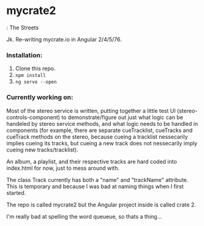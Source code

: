 # mycrate2
: The Streets

Jk. Re-writing mycrate.io in Angular 2/4/5/76.

### Installation: 
1. Clone this repo.
2. ```npm install```
3. ```ng serve --open```

### Currently working on:
Most of the stereo service is written, putting together a little test UI (stereo-controls-component) to demonstrate/figure out just what logic can be handeled by stereo service methods, and what logic needs to be handled in components (for example, there are separate  cueTracklist, cueTracks and cueTrack methods on the stereo, because cueing a tracklist nessecarily implies cueing its tracks, but cueing a new track does not nessecarily imply cueing new tracks/tracklist).

An album, a playlist, and their respective tracks are hard coded into index.html for now, just to mess around with.

The class Track currently has both a "name" and "trackName" attribute. This is temporary and because I was bad at naming things when I first started.

The repo is called mycrate2 but the Angular project inside is called crate 2.

I'm really bad at spelling the word queueue, so thats a thing...
